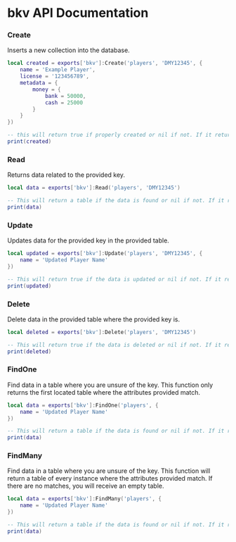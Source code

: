 # bkv API Documentation
### Create
Inserts a new collection into the database.
```lua
local created = exports['bkv']:Create('players', 'DMY12345', {
    name = 'Example Player',
    license = '123456789',
    metadata = {
        money = {
            bank = 50000,
            cash = 25000
        }
    }
})

-- this will return true if properly created or nil if not. If it returns nil, there will be a stacktrace in your server console.
print(created)
```
### Read
Returns data related to the provided key.
```lua
local data = exports['bkv']:Read('players', 'DMY12345')

-- This will return a table if the data is found or nil if not. If it returns nil, there will be a stacktrace in your server console.
print(data)
```
### Update
Updates data for the provided key in the provided table.
```lua
local updated = exports['bkv']:Update('players', 'DMY12345', {
    name = 'Updated Player Name'
})

-- This will return true if the data is updated or nil if not. If it returns nil, there will be a stacktrace in your server console.
print(updated)
```
### Delete
Delete data in the provided table where the provided key is.
```lua
local deleted = exports['bkv']:Delete('players', 'DMY12345')

-- This will return true if the data is deleted or nil if not. If it returns nil, there will be a stacktrace in your server console.
print(deleted)
```
### FindOne
Find data in a table where you are unsure of the key. This function only returns the first located table where the attributes provided match.
```lua
local data = exports['bkv']:FindOne('players', {
    name = 'Updated Player Name'
})

-- This will return a table if the data is found or nil if not. If it returns nil, there will be a stacktrace in your server console.
print(data)
```
### FindMany
Find data in a table where you are unsure of the key. This function will return a table of every instance where the attributes provided match. If there are no matches, you will receive an empty table.
```lua
local data = exports['bkv']:FindMany('players', {
    name = 'Updated Player Name'
})

-- This will return a table if the data is found or nil if not. If it returns nil, there will be a stacktrace in your server console.
print(data)
```